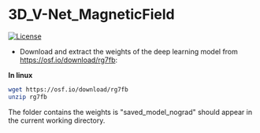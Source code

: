 # 3D_V-Net_MagneticField

[![License](https://img.shields.io/badge/License-Apache%202.0-blue.svg)](https://opensource.org/licenses/Apache-2.0)

- Download and extract the weights of the deep learning model from https://osf.io/download/rg7fb:

**In linux**
```bash
wget https://osf.io/download/rg7fb
unzip rg7fb
```

The folder contains the weights is "saved_model_nograd" should appear in the current working directory.
